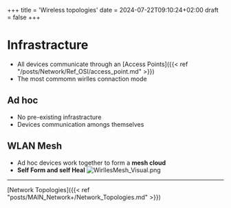 +++
title = 'Wireless topologies'
date = 2024-07-22T09:10:24+02:00
draft = false
+++


# Infrastracture

- All devices communicate through an [Access Points]({{< ref "/posts/Network/Ref_OSI/access_point.md" >}})
- The most commomn wirlles connaction mode
## Ad hoc 
- No pre-existing infrastracture
- Devices communication amongs themselves
$$  $$
## WLAN Mesh
- Ad hoc devices work together to form a **mesh cloud**
- **Self Form and self Heal**
![WirllesMesh_Visual.png](/WirllesMesh_Visual.png)

--- 

[Network Topologies]({{< ref "posts/MAIN_Network+/Network_Topologies.md" >}})
